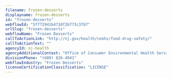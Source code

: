 ```yaml
---
filename: frozen-desserts
displayname: frozen-desserts
id: "frozen-desserts"
webflowId: "5f772941b4710f2b773c37b7"
urlSlug: "frozen-desserts"
webflowName: "Frozen Desserts"
callToActionLink: "http://nj.gov/health/ceohs/food-drug-safety/"
callToActionText: ""
agencyId: nj-health
agencyAdditionalContext: "Office of Consumer Environmental Health Services, Public Health Sanitation and Safety Program"
divisionPhone: "(609) 826-4941"
webflowIndustry: "Frozen Desserts"
licenseCertificationClassification: "LICENSE"
---
```

